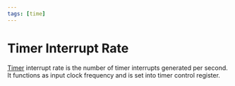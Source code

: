 ```yaml
---
tags: [time]
---
```


# Timer Interrupt Rate

[Timer](202404061106.md) interrupt rate is the number of timer interrupts
generated per second. It functions as input clock frequency and is set into
timer control register.
